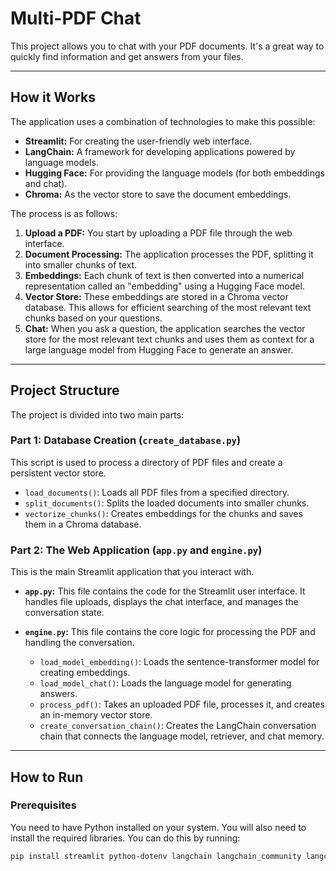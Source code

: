 # Multi-PDF Chat

This project allows you to chat with your PDF documents. It's a great way to quickly find information and get answers from your files.

---

## How it Works

The application uses a combination of technologies to make this possible:

* **Streamlit:** For creating the user-friendly web interface.
* **LangChain:** A framework for developing applications powered by language models.
* **Hugging Face:** For providing the language models (for both embeddings and chat).
* **Chroma:** As the vector store to save the document embeddings.

The process is as follows:

1.  **Upload a PDF:** You start by uploading a PDF file through the web interface.
2.  **Document Processing:** The application processes the PDF, splitting it into smaller chunks of text.
3.  **Embeddings:** Each chunk of text is then converted into a numerical representation called an "embedding" using a Hugging Face model.
4.  **Vector Store:** These embeddings are stored in a Chroma vector database. This allows for efficient searching of the most relevant text chunks based on your questions.
5.  **Chat:** When you ask a question, the application searches the vector store for the most relevant text chunks and uses them as context for a large language model from Hugging Face to generate an answer.

---

## Project Structure

The project is divided into two main parts:

### Part 1: Database Creation (`create_database.py`)

This script is used to process a directory of PDF files and create a persistent vector store.

* `load_documents()`: Loads all PDF files from a specified directory.
* `split_documents()`: Splits the loaded documents into smaller chunks.
* `vectorize_chunks()`: Creates embeddings for the chunks and saves them in a Chroma database.

### Part 2: The Web Application (`app.py` and `engine.py`)

This is the main Streamlit application that you interact with.

* **`app.py`:** This file contains the code for the Streamlit user interface. It handles file uploads, displays the chat interface, and manages the conversation state.

* **`engine.py`:** This file contains the core logic for processing the PDF and handling the conversation.
    * `load_model_embedding()`: Loads the sentence-transformer model for creating embeddings.
    * `load_model_chat()`: Loads the language model for generating answers.
    * `process_pdf()`: Takes an uploaded PDF file, processes it, and creates an in-memory vector store.
    * `create_conversation_chain()`: Creates the LangChain conversation chain that connects the language model, retriever, and chat memory.

---

## How to Run

### Prerequisites

You need to have Python installed on your system. You will also need to install the required libraries. You can do this by running:

```bash
pip install streamlit python-dotenv langchain langchain_community langchain-chroma langchain-huggingface pypdf
